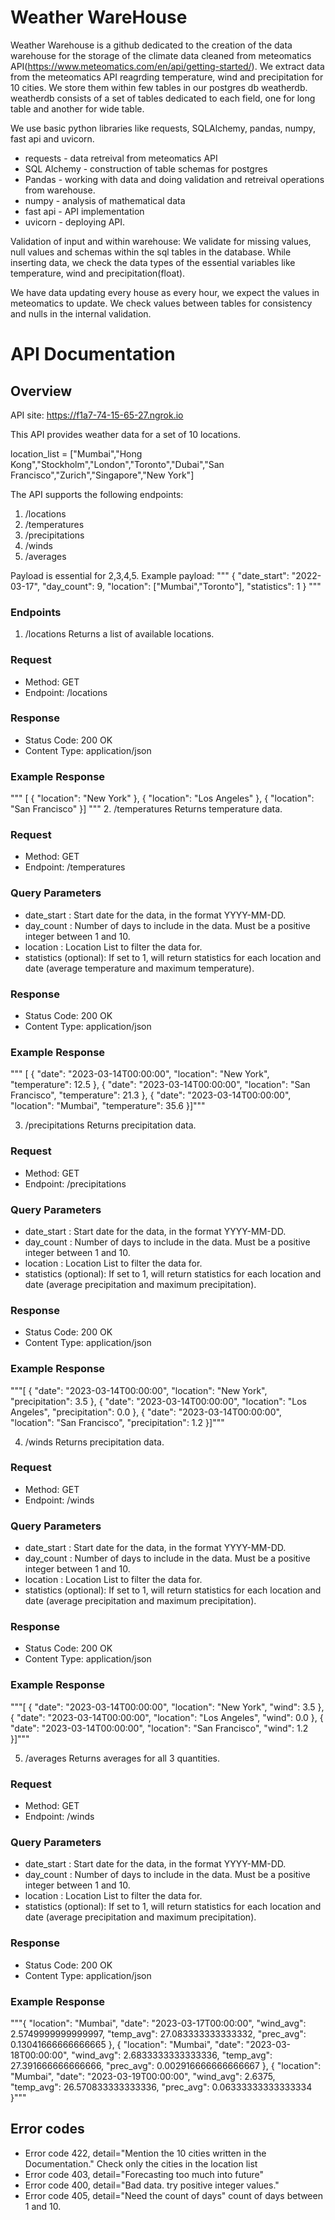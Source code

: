# Weather WareHouse
Weather Warehouse is a github dedicated to the creation of the data warehouse for the storage of the climate data cleaned from meteomatics API(https://www.meteomatics.com/en/api/getting-started/). We extract data from the meteomatics API reagrding temperature, wind and precipitation for 10 cities. We store them within few tables in our postgres db weatherdb. weatherdb consists of a set of tables dedicated to each field, one for long table and another for wide table. 

We use basic python libraries like requests, SQLAlchemy,  pandas, numpy, fast api and uvicorn.
- requests - data retreival from meteomatics API 
- SQL Alchemy - construction of table schemas for postgres
- Pandas - working with data and doing validation and retreival operations from warehouse.
- numpy - analysis of mathematical data 
- fast api - API implementation
- uvicorn - deploying API.

Validation of input and within warehouse:
We validate for missing values, null values and schemas within the sql tables in the database. While inserting data, we check the data types of the essential variables like temperature, wind and precipitation(float). 

We have data updating every house as every hour, we expect the values in meteomatics to update.
We check values between tables for consistency and nulls in the internal validation.

# API Documentation
## Overview

API site: https://f1a7-74-15-65-27.ngrok.io

This API provides weather data for a set of 10 locations.

location_list = ["Mumbai","Hong Kong","Stockholm","London","Toronto","Dubai","San Francisco","Zurich","Singapore","New York"]

The API supports the following endpoints:

1. /locations
2. /temperatures
3. /precipitations
4. /winds
5. /averages

Payload is essential for 2,3,4,5. Example payload:
"""
{
    "date_start": "2022-03-17",
    "day_count": 9,
    "location": ["Mumbai","Toronto"],
    "statistics": 1
}
"""

### Endpoints

1. /locations
Returns a list of available locations.

### Request
- Method: GET
- Endpoint: /locations

### Response
- Status Code: 200 OK
- Content Type: application/json
### Example Response

"""
[    {        "location": "New York"    },    {        "location": "Los Angeles"    },    {        "location": "San Francisco"    }]
"""
2. /temperatures
Returns temperature data.

### Request
- Method: GET
- Endpoint: /temperatures
### Query Parameters
- date_start : Start date for the data, in the format YYYY-MM-DD.
- day_count : Number of days to include in the data. Must be a positive integer between 1 and 10.
- location : Location List to filter the data for.
- statistics (optional): If set to 1, will return statistics for each location and date (average temperature and maximum temperature).
### Response
- Status Code: 200 OK
- Content Type: application/json
### Example Response
"""
[    {        "date": "2023-03-14T00:00:00",        "location": "New York",        "temperature": 12.5    },    {        "date": "2023-03-14T00:00:00",        "location": "San Francisco",        "temperature": 21.3    },    {        "date": "2023-03-14T00:00:00",        "location": "Mumbai",        "temperature": 35.6    }]"""

3. /precipitations
Returns precipitation data.

### Request
- Method: GET
- Endpoint: /precipitations
### Query Parameters
- date_start : Start date for the data, in the format YYYY-MM-DD.
- day_count : Number of days to include in the data. Must be a positive integer between 1 and 10.
- location : Location List to filter the data for.
- statistics (optional): If set to 1, will return statistics for each location and date (average precipitation and maximum precipitation).
### Response
- Status Code: 200 OK
- Content Type: application/json
### Example Response

"""[    {        "date": "2023-03-14T00:00:00",        "location": "New York",        "precipitation": 3.5    },    {        "date": "2023-03-14T00:00:00",        "location": "Los Angeles",        "precipitation": 0.0    },    {        "date": "2023-03-14T00:00:00",        "location": "San Francisco",        "precipitation": 1.2    }]"""

4. /winds
Returns precipitation data.

### Request
- Method: GET
- Endpoint: /winds
### Query Parameters
- date_start : Start date for the data, in the format YYYY-MM-DD.
- day_count : Number of days to include in the data. Must be a positive integer between 1 and 10.
- location : Location List to filter the data for.
- statistics (optional): If set to 1, will return statistics for each location and date (average precipitation and maximum precipitation).
### Response
- Status Code: 200 OK
- Content Type: application/json
### Example Response

"""[    {        "date": "2023-03-14T00:00:00",        "location": "New York",        "wind": 3.5    },    {        "date": "2023-03-14T00:00:00",        "location": "Los Angeles",        "wind": 0.0    },    {        "date": "2023-03-14T00:00:00",        "location": "San Francisco",        "wind": 1.2    }]"""

5. /averages
Returns averages for all 3 quantities.

### Request
- Method: GET
- Endpoint: /winds
### Query Parameters
- date_start : Start date for the data, in the format YYYY-MM-DD.
- day_count : Number of days to include in the data. Must be a positive integer between 1 and 10.
- location : Location List to filter the data for.
- statistics (optional): If set to 1, will return statistics for each location and date (average precipitation and maximum precipitation).
### Response
- Status Code: 200 OK
- Content Type: application/json
### Example Response

"""{
        "location": "Mumbai",
        "date": "2023-03-17T00:00:00",
        "wind_avg": 2.5749999999999997,
        "temp_avg": 27.083333333333332,
        "prec_avg": 0.13041666666666665
    },
    {
        "location": "Mumbai",
        "date": "2023-03-18T00:00:00",
        "wind_avg": 2.6833333333333336,
        "temp_avg": 27.391666666666666,
        "prec_avg": 0.002916666666666667
    },
    {
        "location": "Mumbai",
        "date": "2023-03-19T00:00:00",
        "wind_avg": 2.6375,
        "temp_avg": 26.570833333333336,
        "prec_avg": 0.06333333333333334
    }"""

## Error codes

- Error code 422, detail="Mention the 10 cities written in the Documentation." Check only the cities in the location list
- Error code 403, detail="Forecasting too much into future"
- Error code 400, detail="Bad data. try positive integer values."
- Error code 405, detail="Need the count of days" count of days between 1 and 10. 
